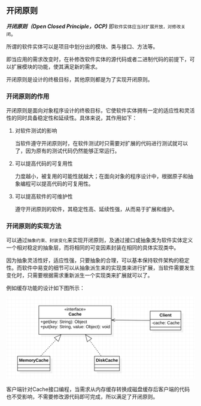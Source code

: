 ## 开闭原则

***开闭原则（Open Closed Principle，OCP)*** 即`软件实体应当对扩展开放，对修改关闭`。

所谓的软件实体可以是项目中划分出的模块、类与接口、方法等。

即当应用的需求改变时，在补修改软件实体的源代码或者二进制代码的前提下，可以扩展模块的功能，使其满足新的需求。

开闭原则是设计的终极目标，其他原则都是为了实现开闭原则。

### 开闭原则的作用

开闭原则是面向对象程序设计的终极目标，它使软件实体拥有一定的适应性和灵活性的同时具备稳定性和延续性。具体来说，其作用如下：

1. 对软件测试的影响

   当软件遵守开闭原则时，在软件测试时只需要对扩展的代码进行测试就可以了，因为原有的测试代码仍然能够正常运行。

2. 可以提高代码的可复用性

   力度越小，被复用的可能性就越大；在面向对象的程序设计中，根据原子和抽象编程可以提高代码的可复用性。

3. 可以提高软件的可维护性

   遵守开闭原则的软件，其稳定性高、延续性强，从而易于扩展和维护。



### 开闭原则的实现方法

可以通过`抽象约束、封装变化`来实现开闭原则，及通过接口或抽象类为软件实体定义一个相对稳定的抽象层，而将相同的可变因素封装在相同的具体实现类中。



因为抽象灵活性好，适应性强，只要抽象的合理，可以基本保持软件架构的稳定性。而软件中易变的细节可以从抽象派生来的实现类来进行扩展，当软件需要发生变化时，只需要根据需求重新派生一个实现类来扩展就可以了。



例如缓存功能的设计如下图所示：



<img src="images/image-20210105224142261.png" alt="image-20210105224142261" style="zoom:50%;" />

客户端针对Cache接口编程，当需求从内存缓存转换成磁盘缓存后客户端的代码也不受影响，不需要修改源代码即可完成，所以满足了开闭原则。
